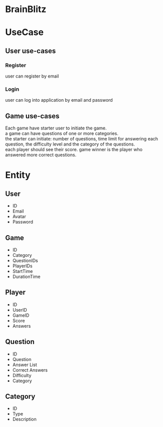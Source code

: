 # BrainBlitz

# UseCase

## User use-cases

### Register

user can register by email

### Login

user can log into application by email and password

## Game use-cases

Each game have starter user to initiate the game.  
a game can have questions of one or more categories.  
the starter can initiate: number of questions, time limit for answering each question, the difficulty level and the
category of the questions.  
each player should see their score.
game winner is the player who answered more correct questions.

# Entity

## User

- ID
- Email
- Avatar
- Password

## Game

- ID
- Category
- QuestionIDs
- PlayerIDs
- StartTime
- DurationTime

## Player

- ID
- UserID
- GameID
- Score
- Answers

## Question

- ID
- Question
- Answer List
- Correct Answers
- Difficulty
- Category

## Category

- ID
- Type
- Description